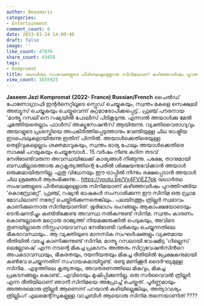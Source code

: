 ```yaml
---
author: Beaumaris
categories:
- Entertainment
comment_count: 0
date: 2023-03-24 14:00:40
draft: false
image: ''
like_count: 47876
share_count: 43458
tags:
- Kompromat
title: യഥാർത്ഥ സംഭവങ്ങളുടെ പിൻബലമുള്ളൊരു സിനിമയാണ് കഴിഞ്ഞവർഷം പുറത്തിറങ്ങിയ 'കൊമ്പ്രോമറ്റ്'
view_count: 1655925
---
```


**Jaseem Jazi** **Kompromat** **(2022- France) Russian/French** ചൈൽഡ് പോണോഗ്രാഫി ഇന്റർനെറ്റിലൂടെ സ്പ്രെഡ് ചെയ്യുകയും, സ്വന്തം മകളെ സെക്ഷ്വലി അബ്യൂസ് ചെയ്യുകയും ചെയ്തുവെന്ന് കുറ്റമാരോപിക്കപ്പെട്ട്.. ഫ്രഞ്ച് പൗരനായ 'മാത്യു റസലി'നെ റഷ്യയിൽ പോലീസ് പിടികൂടുന്നു. എന്നാൽ അയാൾക്കു മേൽ ചുമത്തിയതെല്ലാം ഫാൾസ് അക്യൂസേഷൻസ് ആയിരുന്നു. വ്യക്തിവൈരാഗ്യവും അയാളുടെ പ്രശസ്തിയെ അപകീർത്തിപ്പെടുത്താനും വേണ്ടിയുള്ള ചില രാഷ്ട്രീയ ഇടപെടലുകളായിരുന്നു ഇതിന് പിന്നിൽ. അയാൾക്കെതിരെയുള്ള തെളിവുകളെല്ലാം ശക്തമാവുകയും, സ്വന്തം ഭാര്യ പോലും അയാൾക്കെതിരെ സാക്ഷി പറയുകയും ചെയ്യുമ്പോൾ.. 15 വർഷം നീണ്ട കഠിന തടവ് നേരിടേണ്ടിവരുന്ന അവസ്ഥയിലേക്ക് കാര്യങ്ങൾ നീങ്ങുന്നു. പക്ഷേ, താനുമായി ബന്ധമില്ലാത്തൊരു കുറ്റകൃത്യത്തിന്റെ പേരിൽ ശിക്ഷയനുഭവിക്കാൻ അയാൾ ഒരുക്കമായിരുന്നില്ല. ഏതു വിധേനയും ഈ ട്രാപ്പിൽ നിന്നും രക്ഷപ്പെടാൻ അയാൾ ചില ശ്രമങ്ങൾ ആരംഭിക്കുന്നു... https://youtu.be/Vx4FViEZ7pk യഥാർത്ഥ സംഭവങ്ങളുടെ പിൻബലമുള്ളൊരു സിനിമയാണ് കഴിഞ്ഞവർഷം പുറത്തിറങ്ങിയ 'കൊമ്പ്രോമറ്റ്'. ഫ്രഞ്ച്, റഷ്യൻ ഭാഷകൾ സംസാരിക്കുന്ന ഈ സിനിമ ഒരു ഡ്രാമ മോഡിലാണ് നരേറ്റ് ചെയ്തിരിക്കുന്നതെങ്കിലും.. പലയിടത്തും ത്രില്ലർ സ്വഭാവം കാണിക്കുന്നൊരു സിനിമയാണിത്. ഭൂരിഭാഗം രംഗങ്ങളും ആകാംക്ഷയോടെയും ടെൻഷനടിച്ചും കണ്ടിരിക്കേണ്ട അവസ്ഥ നൽകുന്നുണ്ട് സിനിമ. സ്വന്തം കാരണം കൊണ്ടല്ലാതെ മറ്റൊരു രാജ്യത്ത് നിയമക്കുരുക്കിൽ പെടുകയും, അവിടെ തുണയില്ലാതെ നിസ്സഹായാവസ്ഥ നേരിടേണ്ടി വരികയും ചെയ്യുന്നതിലെ ഭീകരാവസ്ഥയും.. ആ വ്യക്തിയുടെ മാനസിക സംഘർഷങ്ങളും വ്യക്തമായ രീതിയിൽ വരച്ചു കാണിക്കുന്നുണ്ട് സിനിമ. മാത്യു റസലായി വേഷമിട്ട 'ഗില്ലെസ് ലെല്ലോഷെ' എന്ന നടന്റെ മികച്ച പ്രകടനം അത്തരം സിറ്റുവേഷൻസിന്‍റെ അപകടാവസ്ഥയും, ഭീകരതയും, ദയനീയതയും മികച്ച രീതിയിൽ പ്രേക്ഷകനുമായി കൺവേ ചെയ്യുന്നതിന് സഹായകമായിട്ടുണ്ട്. രണ്ടു മണിക്കൂർ ദൈർഘ്യമുള്ള സിനിമ.. എഴുത്തിലെ കൃത്യതയും, അവതരണത്തിലെ മികവും, മികച്ച പ്രകടനങ്ങളും കൊണ്ട്.. എവിടെയും മുഷിപ്പിക്കുന്നില്ല. ഒരു സർവൈവൽ ത്രില്ലർ എന്ന രീതിയിലാണ് ഞാനീ സിനിമയെ അപ്രോച്ച് ചെയ്തത്. പൂർണ്ണമായും അത്തരമൊരു ത്രില്ലർ ആണെന്ന് പറയാൻ കഴിയില്ലെങ്കിലും, അത്യാവശ്യം ത്രില്ലിംഗ് എലമെന്റ്സുകളുള്ള വാച്ചബിൾ ആയൊരു സിനിമ തന്നെയാണിത് ????